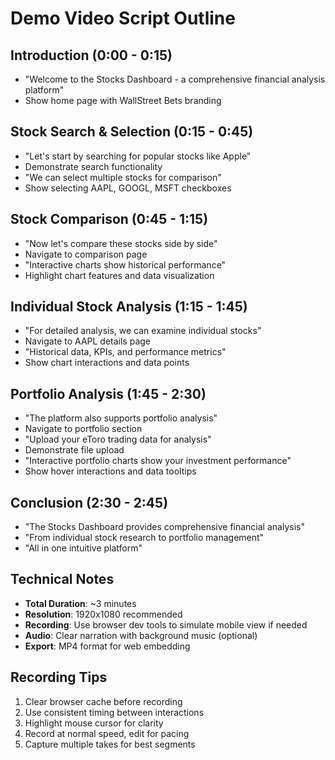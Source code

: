 # Demo Video Script Outline

## Introduction (0:00 - 0:15)
- "Welcome to the Stocks Dashboard - a comprehensive financial analysis platform"
- Show home page with WallStreet Bets branding

## Stock Search & Selection (0:15 - 0:45)  
- "Let's start by searching for popular stocks like Apple"
- Demonstrate search functionality
- "We can select multiple stocks for comparison"
- Show selecting AAPL, GOOGL, MSFT checkboxes

## Stock Comparison (0:45 - 1:15)
- "Now let's compare these stocks side by side"
- Navigate to comparison page
- "Interactive charts show historical performance"
- Highlight chart features and data visualization

## Individual Stock Analysis (1:15 - 1:45)
- "For detailed analysis, we can examine individual stocks"
- Navigate to AAPL details page
- "Historical data, KPIs, and performance metrics"
- Show chart interactions and data points

## Portfolio Analysis (1:45 - 2:30)
- "The platform also supports portfolio analysis"
- Navigate to portfolio section
- "Upload your eToro trading data for analysis"
- Demonstrate file upload
- "Interactive portfolio charts show your investment performance"
- Show hover interactions and data tooltips

## Conclusion (2:30 - 2:45)
- "The Stocks Dashboard provides comprehensive financial analysis"
- "From individual stock research to portfolio management"
- "All in one intuitive platform"

## Technical Notes

- **Total Duration**: ~3 minutes
- **Resolution**: 1920x1080 recommended
- **Recording**: Use browser dev tools to simulate mobile view if needed
- **Audio**: Clear narration with background music (optional)
- **Export**: MP4 format for web embedding

## Recording Tips

1. Clear browser cache before recording
2. Use consistent timing between interactions
3. Highlight mouse cursor for clarity
4. Record at normal speed, edit for pacing
5. Capture multiple takes for best segments
